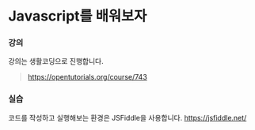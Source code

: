 # Javascript를 배워보자

### 강의
강의는 생활코딩으로 진행합니다.
> https://opentutorials.org/course/743


### 실습
코드를 작성하고 실행해보는 환경은 JSFiddle을 사용합니다.
https://jsfiddle.net/


